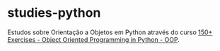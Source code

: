 # studies-python

Estudos sobre Orientação a Objetos em Python através do curso [150+ Exercises - Object Oriented Programming in Python - OOP](https://www.udemy.com/course/exercises-object-oriented-programming-in-python-oop-course/?couponCode=ACCAGE0923).
